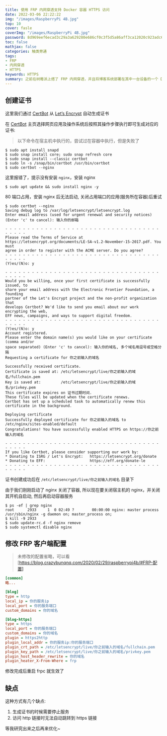 ```yaml
---
title: 使用 FRP 内网穿透支持 Docker 容器 HTTPS 访问
date: 2022-03-06 22:22:22
img: "/images/RaspberryPi 4B.jpg"
top: 10
cover: fasle
coverImg: "/images/RaspberryPi 4B.jpg"
password: 8d969eef6ecad3c29a3a629280e686cf0c3f5d5a86aff3ca12020c923adc6c92
toc: false
mathjax: false
categories: 触类旁通
tags:
- FRP
- 内网穿透
- HTTPS
keywords: HTTPS
summary: 之前在树莓派上搭了 FRP 内网穿透，并且将博客系统部署在其中一台设备的一个 Docker 容器中，导致原先直接部署到服务器中的博客系统现在不支持 HTTPS 访问了. 最近心血来潮搞一下，支持一下 HTTPS 访问，不再显示`不安全`啦！
---
```



## 创建证书

这里我们通过 [CertBot](https://certbot.eff.org/) 从 [Let’s Encrypt](https://letsencrypt.org/zh-cn/getting-started/) 自动生成证书

在 [CertBot](https://certbot.eff.org/) 主页选择网页应用及操作系统后按照其操作步骤执行即可生成对应的证书:

> 以下命令在宿主机中执行的，尝试过在容器中执行，但是失败了

```shell
$ sudo apt install snapd
$ sudo snap install core; sudo snap refresh core
$ sudo snap install --classic certbot
$ sudo ln -s /snap/bin/certbot /usr/bin/certbot
$ sudo certbot --nginx
```

这里报错了，提示没有安装 `nginx`，安装 nginx

```shell
$ sudo apt update && sudo install nginx -y
```

80 端口占用，安装 nginx 后无法启动, 关闭占用端口的应用(服务所在容器)后重试

```shell
$ sudo certbot --nginx
Saving debug log to /var/log/letsencrypt/letsencrypt.log
Enter email address (used for urgent renewal and security notices)
(Enter 'c' to cancel): 输入你的邮箱

- - - - - - - - - - - - - - - - - - - - - - - - - - - - - - - - - - - - - - - -
Please read the Terms of Service at
https://letsencrypt.org/documents/LE-SA-v1.2-November-15-2017.pdf. You must
agree in order to register with the ACME server. Do you agree?
- - - - - - - - - - - - - - - - - - - - - - - - - - - - - - - - - - - - - - - -
(Y)es/(N)o: y

- - - - - - - - - - - - - - - - - - - - - - - - - - - - - - - - - - - - - - - -
Would you be willing, once your first certificate is successfully issued, to
share your email address with the Electronic Frontier Foundation, a founding
partner of the Let's Encrypt project and the non-profit organization that
develops Certbot? We'd like to send you email about our work encrypting the web,
EFF news, campaigns, and ways to support digital freedom.
- - - - - - - - - - - - - - - - - - - - - - - - - - - - - - - - - - - - - - - -
(Y)es/(N)o: y
Account registered.
Please enter the domain name(s) you would like on your certificate (comma and/or
space separated) (Enter 'c' to cancel): 输入你的域名, 多个域名用逗号或空格分隔
Requesting a certificate for 你之前输入的域名

Successfully received certificate.
Certificate is saved at: /etc/letsencrypt/live/你之前输入的域名/fullchain.pem
Key is saved at:         /etc/letsencrypt/live/你之前输入的域名/privkey.pem
This certificate expires on 证书过期时间.
These files will be updated when the certificate renews.
Certbot has set up a scheduled task to automatically renew this certificate in the background.

Deploying certificate
Successfully deployed certificate for 你之前输入的域名 to /etc/nginx/sites-enabled/default
Congratulations! You have successfully enabled HTTPS on https://你之前输入的域名

- - - - - - - - - - - - - - - - - - - - - - - - - - - - - - - - - - - - - - - -
If you like Certbot, please consider supporting our work by:
* Donating to ISRG / Let's Encrypt:   https://letsencrypt.org/donate
* Donating to EFF:                    https://eff.org/donate-le
- - - - - - - - - - - - - - - - - - - - - - - - - - - - - - - - - - - - - - - -
```

证书创建成功后在 `/etc/letsencrypt/live/你之前输入的域名` 目录下

由于我们刚刚启动了 nginx 关闭了容器, 所以现在要关闭宿主机的 nginx，并关闭其开机自启动, 然后再启动容器服务

```shell
$ ps -ef | grep nginx   
root      2933     1  0 02:49 ?        00:00:00 nginx: master process /usr/sbin/nginx -g daemon on; master_process on;
$ kill -9 2933
$ sudo update-rc.d -f nginx remove
$ sudo systemctl disable nginx
```

## 修改 FRP 客户端配置

> 未修改的配置省略，可以看[https://blog.crazybunqnq.com/2020/02/29/raspberrypi4b/#FRP-配置]

```ini
[common]
略...

[blog]
type = http
local_ip = 你的服务ip
local_port = 你的服务端口
custom_domains = 你的域名

[blog-https]
type = https
local_port = 你的服务端口
custom_domains = 你的域名
plugin = https2http
plugin_local_addr = 你的服务ip:你的服务端口
plugin_crt_path = /etc/letsencrypt/live/你之前输入的域名/fullchain.pem
plugin_key_path = /etc/letsencrypt/live/你之前输入的域名/privkey.pem
plugin_host_header_rewrite = 你的域名
plugin_heater_X-From-Where = frp
```

修改完成后重启 frpc 就生效了

## 缺点

这种方式有几个缺点:

1. 生成证书的时候需要停止服务
2. 访问 http 链接时无法自动跳转到 https 链接

等我研究出来之后再来优化~